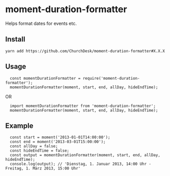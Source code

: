# moment-duration-formatter
Helps format dates for events etc.

## Install

```
yarn add https://github.com/ChurchDesk/moment-duration-formatter#X.X.X
```

## Usage

```
  const momentDurationFormatter = require('moment-duration-formatter');
  momentDurationFormatter(moment, start, end, allDay, hideEndTime);
```

OR

```
  import momentDurationFormatter from 'moment-duration-formatter';
  momentDurationFormatter(moment, start, end, allDay, hideEndTime);
```


## Example

```
  const start = moment('2013-01-01T14:00:00');
  const end = moment('2013-03-01T15:00:00');
  const allDay = false;
  const hideEndTime = false;
  const output = momentDurationFormatter(moment, start, end, allDay, hideEndTime);
  console.log(output); // 'Dienstag, 1. Januar 2013, 14:00 Uhr - Freitag, 1. März 2013, 15:00 Uhr'
```